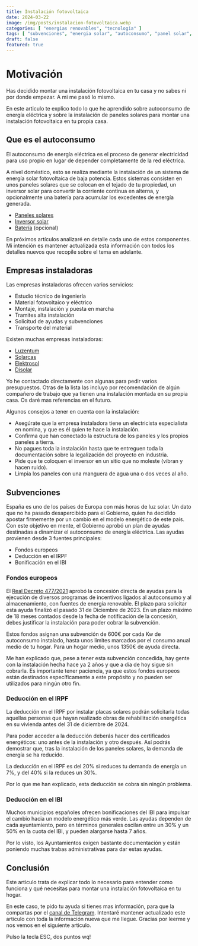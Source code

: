 ```yaml
---
title: Instalación fotovoltaica
date: 2024-03-22
image: /img/posts/instalacion-fotovoltaica.webp
categories: [ "energias renovables", "tecnologia" ]
tags: [ "subvenciones", "energia solar", "autoconsumo", "panel solar", "fotovoltaica" ]
draft: false
featured: true
---
```


# Motivación

Has decidido montar una instalación fotovoltaica en tu casa y no sabes ni por donde empezar. A mi me pasó lo mismo.

En este articulo te explico todo lo que he aprendido sobre autoconsumo de energía eléctrica y sobre la instalación de paneles solares para montar una instalación fotovoltaica en tu propia casa.

## Que es el autoconsumo

El autoconsumo de energía eléctrica es el proceso de generar electricidad para uso propio en lugar de depender completamente de la red eléctrica.

A nivel doméstico, esto se realiza mediante la instalación de un sistema de energía solar fotovoltaica de baja potencia. Estos sistemas consisten en unos paneles solares que se colocan en el tejado de tu propiedad, un inversor solar para convertir la corriente continua en alterna, y opcionalmente una batería para acumular los excedentes de energía generada.

- [Paneles solares](/post/2024/paneles-solares)
- [Inversor solar](/post/2024/inversor-solar)
- [Batería](/post/2024/solar-battery) (opcional)

En próximos artículos analizaré en detalle cada uno de estos componentes. Mi intención es mantener actualizada esta información con todos los detalles nuevos que recopile sobre el tema en adelante.

## Empresas instaladoras

Las empresas instaladoras ofrecen varios servicios:

- Estudio técnico de ingeniería
- Material fotovoltaico y eléctrico
- Montaje, instalación y puesta en marcha
- Tramites alta instalación
- Solicitud de ayudas y subvenciones
- Transporte del material

Existen muchas empresas instaladoras:

- [Luzentum](https://luzentum.com/)
- [Solarcas](https://www.solarcas.es/)
- [Elektrosol](https://elektrosol.es/)
- [Disolar](https://disolar.es/)

Yo he contactado directamente con algunas para pedir varios presupuestos. Otras de la lista las incluyo por recomendación de algún compañero de trabajo que ya tienen una instalación montada en su propia casa. Os daré mas referencias en el futuro.

Algunos consejos a tener en cuenta con la instalación:

- Asegúrate que la empresa instaladora tiene un electricista especialista en nomina, y que es él quien te hace la instalación.
- Confirma que han conectado la estructura de los paneles y los propios paneles a tierra.
- No pagues toda la instalación hasta que te entreguen toda la documentación sobre la legalización del proyecto en industria.
- Pide que te coloquen el inversor en un sitio que no moleste (vibran y hacen ruido).
- Limpia los paneles con una manguera de agua una o dos veces al año.

## Subvenciones

España es uno de los países de Europa con más horas de luz solar. Un dato que no ha pasado desapercibido para el Gobierno, quien ha decidido apostar firmemente por un cambio en el modelo energético de este país. Con este objetivo en mente, el Gobierno aprobó un plan de ayudas destinadas a dinamizar el autoconsumo de energía eléctrica. Las ayudas provienen desde 3 fuentes principales:

- Fondos europeos
- Deducción en el IRPF
- Bonificación en el IBI

### Fondos europeos

El [Real Decreto 477/2021](https://www.boe.es/eli/es/rd/2021/06/29/477) aprobó la concesión directa de ayudas para la ejecución de diversos programas de incentivos ligados al autoconsumo y al almacenamiento, con fuentes de energía renovable. El plazo para solicitar esta ayuda finalizó el pasado 31 de Diciembre de 2023. En un plazo máximo de 18 meses contados desde la fecha de notificación de la concesión, debes justificar la instalación para poder cobrar la subvención.

Estos fondos asignan una subvención de 600€ por cada Kw de autoconsumo instalado, hasta unos limites marcados por el consumo anual medio de tu hogar. Para un hogar medio, unos 1350€ de ayuda directa.

Me han explicado que, pese a tener esta subvención concedida, hay gente con la instalación hecha hace ya 2 años y que a día de hoy sigue sin cobrarla. Es importante tener paciencia, ya que estos fondos europeos están destinados específicamente a este propósito y no pueden ser utilizados para ningún otro fin.

### Deducción en el IRPF

La deducción en el IRPF por instalar placas solares podrán solicitarla todas aquellas personas que hayan realizado obras de rehabilitación energética en su vivienda antes del 31 de diciembre de 2024.

Para poder acceder a la deducción deberás hacer dos certificados energéticos: uno antes de la instalación y otro después. Así podrás demostrar que, tras la instalación de los paneles solares, la demanda de energía se ha reducido.

La deducción en el IRPF es del 20% si reduces tu demanda de energía un 7%, y del 40% si la reduces un 30%.

Por lo que me han explicado, esta deducción se cobra sin ningún problema.

### Deducción en el IBI

Muchos municipios españoles ofrecen bonificaciones del IBI para impulsar el cambio hacia un modelo energético más verde. Las ayudas dependen de cada ayuntamiento, pero en términos generales oscilan entre un 30% y un 50% en la cuota del IBI, y pueden alargarse hasta 7 años.

Por lo visto, los Ayuntamientos exigen bastante documentación y están poniendo muchas trabas administrativas para dar estas ayudas.

## Conclusión

Este articulo trata de explicar todo lo necesario para entender como funciona y qué necesitas para montar una instalación fotovoltaica en tu hogar.

En este caso, te pido tu ayuda si tienes mas información, para que la compartas por el [canal de Telegram](https://t.me/lateclaescape). Intentaré mantener actualizado este artículo con toda la información nueva que me llegue. Gracias por leerme y nos vemos en el siguiente articulo.

Pulso la tecla ESC, dos puntos wq!
